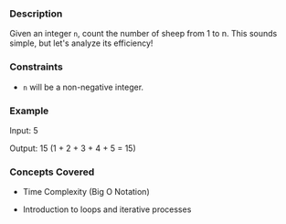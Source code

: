 ### Description

Given an integer `n`, count the number of sheep from 1 to n.  This sounds simple, but let's analyze its efficiency!

### Constraints

- `n` will be a non-negative integer.

### Example

Input: 5
Output: 15 (1 + 2 + 3 + 4 + 5 = 15)

### Concepts Covered

- Time Complexity (Big O Notation)
- Introduction to loops and iterative processes